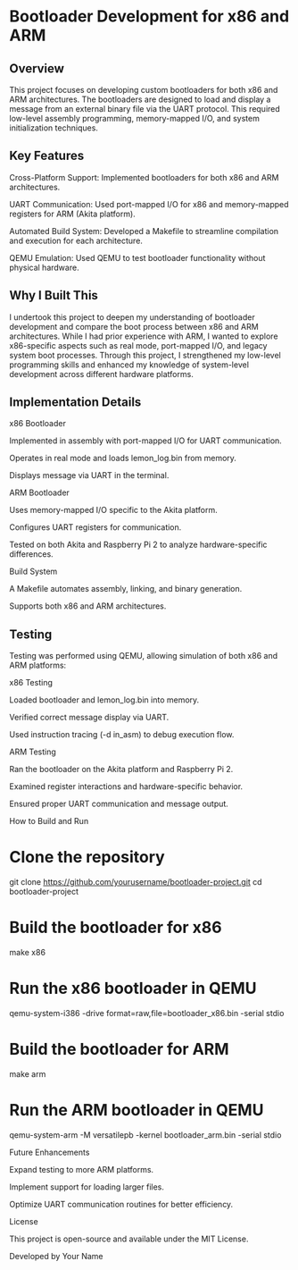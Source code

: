 # Bootloader Development for x86 and ARM

## Overview

This project focuses on developing custom bootloaders for both x86 and ARM architectures. The bootloaders are designed to load and display a message from an external binary file via the UART protocol. This required low-level assembly programming, memory-mapped I/O, and system initialization techniques.

## Key Features

Cross-Platform Support: Implemented bootloaders for both x86 and ARM architectures.

UART Communication: Used port-mapped I/O for x86 and memory-mapped registers for ARM (Akita platform).

Automated Build System: Developed a Makefile to streamline compilation and execution for each architecture.

QEMU Emulation: Used QEMU to test bootloader functionality without physical hardware.

## Why I Built This

I undertook this project to deepen my understanding of bootloader development and compare the boot process between x86 and ARM architectures. While I had prior experience with ARM, I wanted to explore x86-specific aspects such as real mode, port-mapped I/O, and legacy system boot processes. Through this project, I strengthened my low-level programming skills and enhanced my knowledge of system-level development across different hardware platforms.

## Implementation Details

x86 Bootloader

Implemented in assembly with port-mapped I/O for UART communication.

Operates in real mode and loads lemon_log.bin from memory.

Displays message via UART in the terminal.

ARM Bootloader

Uses memory-mapped I/O specific to the Akita platform.

Configures UART registers for communication.

Tested on both Akita and Raspberry Pi 2 to analyze hardware-specific differences.

Build System

A Makefile automates assembly, linking, and binary generation.

Supports both x86 and ARM architectures.

## Testing

Testing was performed using QEMU, allowing simulation of both x86 and ARM platforms:

x86 Testing

Loaded bootloader and lemon_log.bin into memory.

Verified correct message display via UART.

Used instruction tracing (-d in_asm) to debug execution flow.

ARM Testing

Ran the bootloader on the Akita platform and Raspberry Pi 2.

Examined register interactions and hardware-specific behavior.

Ensured proper UART communication and message output.

How to Build and Run

# Clone the repository
git clone https://github.com/yourusername/bootloader-project.git
cd bootloader-project

# Build the bootloader for x86
make x86

# Run the x86 bootloader in QEMU
qemu-system-i386 -drive format=raw,file=bootloader_x86.bin -serial stdio

# Build the bootloader for ARM
make arm

# Run the ARM bootloader in QEMU
qemu-system-arm -M versatilepb -kernel bootloader_arm.bin -serial stdio

Future Enhancements

Expand testing to more ARM platforms.

Implement support for loading larger files.

Optimize UART communication routines for better efficiency.

License

This project is open-source and available under the MIT License.

Developed by Your Name

